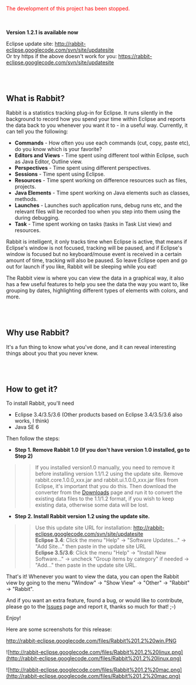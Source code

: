 <font color='red'>The development of this project has been stopped.</font>

<br /><br />
**Version 1.2.1 is available now**

Eclipse update site: http://rabbit-eclipse.googlecode.com/svn/site/updatesite
<br />Or try https if the above doesn't work for you: https://rabbit-eclipse.googlecode.com/svn/site/updatesite

<br /><br />
## What is Rabbit? ##
Rabbit is a statistics tracking plug-in for Eclipse. It runs silently in the background to record how you spend your time within Eclipse and reports the data back to you whenever you want it to - in a useful way. Currently, it can tell you the following:

  * **Commands** - How often you use each commands (cut, copy, paste etc), do you know which is your favorite?
  * **Editors and Views** - Time spent using different tool within Eclipse, such as Java Editor, Outline view.
  * **Perspectives** - Time spent using different perspectives.
  * **Sessions** - Time spent using Eclipse.
  * **Resources** - Time spent working on difference resources such as files, projects.
  * **Java Elements** - Time spent working on Java elements such as classes, methods.
  * **Launches** - Launches such application runs, debug runs etc, and the relevant files will be recorded too when you step into them using the during debugging.
  * **Task** - Time spent working on tasks (tasks in Task List view) and resources.


Rabbit is intelligent, it only tracks time when Eclipse is active, that means if Eclipse's window is not focused, tracking will be paused, and if Eclipse's window is focused but no keyboard/mouse event is received in a certain amount of time, tracking will also be paused. So leave Eclipse open and go out for launch if you like, Rabbit will be sleeping while you eat!

The Rabbit view is where you can view the data in a graphical way, it also has a few useful features to help you see the data the way you want to, like grouping by dates, highlighting different types of elements with colors, and more.

<br /><br />
## Why use Rabbit? ##
It's a fun thing to know what you've done, and it can reveal interesting things about you that you never knew.


<br /><br />
## How to get it? ##
To install Rabbit, you'll need

  * Eclipse 3.4/3.5/3.6 (Other products based on Eclipse 3.4/3.5/3.6 also works, I think)
  * Java SE 6


Then follow the steps:

  * **Step 1. Remove Rabbit 1.0 (If you don't have version 1.0 installed, go to Step 2)**
> > If you installed version1.0 manually, you need to remove it before installing version 1.1/1.2 using the update site. Remove rabbit.core.1.0.0\_xxx.jar and rabbit.ui.1.0.0\_xxx.jar files from Eclipse, it's important that you do this. Then download the converter from the [Downloads](http://code.google.com/p/rabbit-eclipse/downloads/list) page and run it to convert the existing data files to the 1.1/1.2 format, if you wish to keep existing data, otherwise some data will be lost.
  * **Step 2. Install Rabbit version 1.2 using the update site.**
> > Use this update site URL for installation: http://rabbit-eclipse.googlecode.com/svn/site/updatesite<br />**Eclipse 3.4**: Click the menu "Help" -> "Software Updates..." -> "Add Site..." then paste in the update site URL<br />**Eclipse 3.5/3.6**: Click the menu "Help" -> "Install New Software..." -> uncheck "Group items by category" if needed -> "Add..." then paste in the update site URL.



That's it! Whenever you want to view the data, you can open the Rabbit view by going to the menu "Window" -> "Show View" -> "Other" ->  "Rabbit" -> "Rabbit".

And if you want an extra feature, found a bug, or would like to contribute, please go to the [Issues](https://code.google.com/p/rabbit-eclipse/issues/list) page and report it, thanks so much for that! ;-)

Enjoy!


Here are some screenshots for this release:

http://rabbit-eclipse.googlecode.com/files/Rabbit%201.2%20win.PNG

![http://rabbit-eclipse.googlecode.com/files/Rabbit%201.2%20linux.png](http://rabbit-eclipse.googlecode.com/files/Rabbit%201.2%20linux.png)

![http://rabbit-eclipse.googlecode.com/files/Rabbit%201.2%20mac.png](http://rabbit-eclipse.googlecode.com/files/Rabbit%201.2%20mac.png)

